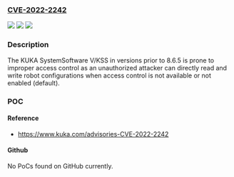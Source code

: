 ### [CVE-2022-2242](https://cve.mitre.org/cgi-bin/cvename.cgi?name=CVE-2022-2242)
![](https://img.shields.io/static/v1?label=Product&message=SystemSoftware%20V%2FKSS&color=blue)
![](https://img.shields.io/static/v1?label=Version&message=n%2Fa&color=blue)
![](https://img.shields.io/static/v1?label=Vulnerability&message=CWE-306%20Missing%20Authentication%20for%20Critical%20Function&color=brighgreen)

### Description

The KUKA SystemSoftware V/KSS in versions prior to 8.6.5 is prone to improper access control as an unauthorized attacker can directly read and write robot configurations when access control is not available or not enabled (default).

### POC

#### Reference
- https://www.kuka.com/advisories-CVE-2022-2242

#### Github
No PoCs found on GitHub currently.


